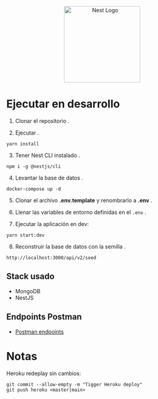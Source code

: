 <p align="center">
  <a href="http://nestjs.com/" target="blank"><img src="https://nestjs.com/img/logo-small.svg" width="200" alt="Nest Logo" /></a>
</p>

# Ejecutar en desarrollo

1. Clonar el repositorio .

2. Ejecutar .

```
yarn install
```

3. Tener Nest CLI instalado .

```
npm i -g @nestjs/cli
```

4. Levantar la base de datos .

```
docker-compose up -d
```

5. Clonar el archivo **.env.template** y renombrarlo a **.env** .

6. Llenar las variables de entorno definidas en el `.env` .

7. Ejecutar la aplicación en dev:

```
yarn start:dev
```

8. Reconstruir la base de datos con la semilla .

```
http://localhost:3000/api/v2/seed
```

## Stack usado

- MongoDB
- NestJS

## Endpoints Postman

- [Postman endpoints](https://documenter.getpostman.com/view/16002323/VUxKS8cX)

# Notas

Heroku redeplay sin cambios:

```
git commit --allow-empty -m "Tigger Heroku deploy"
git push heroku <master|main>
```
